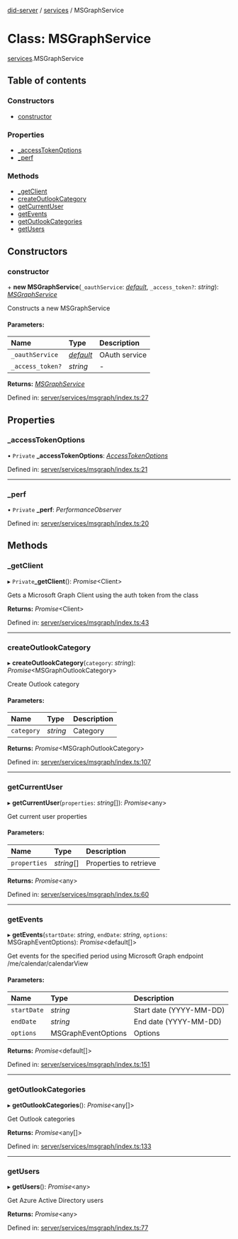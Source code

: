 [did-server](../README.md) / [services](../modules/services.md) / MSGraphService

# Class: MSGraphService

[services](../modules/services.md).MSGraphService

## Table of contents

### Constructors

- [constructor](services.msgraphservice.md#constructor)

### Properties

- [\_accessTokenOptions](services.msgraphservice.md#_accesstokenoptions)
- [\_perf](services.msgraphservice.md#_perf)

### Methods

- [\_getClient](services.msgraphservice.md#_getclient)
- [createOutlookCategory](services.msgraphservice.md#createoutlookcategory)
- [getCurrentUser](services.msgraphservice.md#getcurrentuser)
- [getEvents](services.msgraphservice.md#getevents)
- [getOutlookCategories](services.msgraphservice.md#getoutlookcategories)
- [getUsers](services.msgraphservice.md#getusers)

## Constructors

### constructor

\+ **new MSGraphService**(`_oauthService`: [*default*](services_oauth.default.md), `_access_token?`: *string*): [*MSGraphService*](services.msgraphservice.md)

Constructs a new MSGraphService

#### Parameters:

Name | Type | Description |
:------ | :------ | :------ |
`_oauthService` | [*default*](services_oauth.default.md) | OAuth service   |
`_access_token?` | *string* | - |

**Returns:** [*MSGraphService*](services.msgraphservice.md)

Defined in: [server/services/msgraph/index.ts:27](https://github.com/Puzzlepart/did/blob/63fb8902/server/services/msgraph/index.ts#L27)

## Properties

### \_accessTokenOptions

• `Private` **\_accessTokenOptions**: [*AccessTokenOptions*](../interfaces/services_oauth.accesstokenoptions.md)

Defined in: [server/services/msgraph/index.ts:21](https://github.com/Puzzlepart/did/blob/63fb8902/server/services/msgraph/index.ts#L21)

___

### \_perf

• `Private` **\_perf**: *PerformanceObserver*

Defined in: [server/services/msgraph/index.ts:20](https://github.com/Puzzlepart/did/blob/63fb8902/server/services/msgraph/index.ts#L20)

## Methods

### \_getClient

▸ `Private`**_getClient**(): *Promise*<Client\>

Gets a Microsoft Graph Client using the auth token from the class

**Returns:** *Promise*<Client\>

Defined in: [server/services/msgraph/index.ts:43](https://github.com/Puzzlepart/did/blob/63fb8902/server/services/msgraph/index.ts#L43)

___

### createOutlookCategory

▸ **createOutlookCategory**(`category`: *string*): *Promise*<MSGraphOutlookCategory\>

Create Outlook category

#### Parameters:

Name | Type | Description |
:------ | :------ | :------ |
`category` | *string* | Category    |

**Returns:** *Promise*<MSGraphOutlookCategory\>

Defined in: [server/services/msgraph/index.ts:107](https://github.com/Puzzlepart/did/blob/63fb8902/server/services/msgraph/index.ts#L107)

___

### getCurrentUser

▸ **getCurrentUser**(`properties`: *string*[]): *Promise*<any\>

Get current user properties

#### Parameters:

Name | Type | Description |
:------ | :------ | :------ |
`properties` | *string*[] | Properties to retrieve    |

**Returns:** *Promise*<any\>

Defined in: [server/services/msgraph/index.ts:60](https://github.com/Puzzlepart/did/blob/63fb8902/server/services/msgraph/index.ts#L60)

___

### getEvents

▸ **getEvents**(`startDate`: *string*, `endDate`: *string*, `options`: MSGraphEventOptions): *Promise*<default[]\>

Get events for the specified period using Microsoft Graph endpoint /me/calendar/calendarView

#### Parameters:

Name | Type | Description |
:------ | :------ | :------ |
`startDate` | *string* | Start date (YYYY-MM-DD)   |
`endDate` | *string* | End date (YYYY-MM-DD)   |
`options` | MSGraphEventOptions | Options    |

**Returns:** *Promise*<default[]\>

Defined in: [server/services/msgraph/index.ts:151](https://github.com/Puzzlepart/did/blob/63fb8902/server/services/msgraph/index.ts#L151)

___

### getOutlookCategories

▸ **getOutlookCategories**(): *Promise*<any[]\>

Get Outlook categories

**Returns:** *Promise*<any[]\>

Defined in: [server/services/msgraph/index.ts:133](https://github.com/Puzzlepart/did/blob/63fb8902/server/services/msgraph/index.ts#L133)

___

### getUsers

▸ **getUsers**(): *Promise*<any\>

Get Azure Active Directory users

**Returns:** *Promise*<any\>

Defined in: [server/services/msgraph/index.ts:77](https://github.com/Puzzlepart/did/blob/63fb8902/server/services/msgraph/index.ts#L77)
